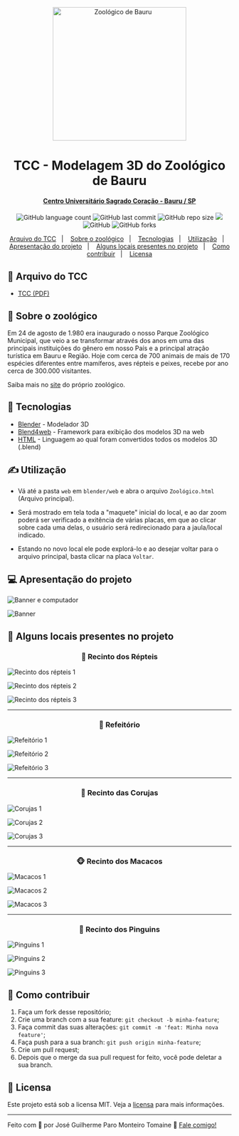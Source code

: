 <p align="center">
    <img src="https://www2.bauru.sp.gov.br/arquivos/arquivos_site/sec_meioambiente/unidades_ambientais/zoologico.jpg" alt="Zoológico de Bauru" height="300">
</p>

<h1 align="center">
    TCC - Modelagem 3D do Zoológico de Bauru
</h1>

<div align="center">
    <h4>
        <a href="https://unisagrado.edu.br/">Centro Universitário Sagrado Coração - Bauru / SP</a>
    </h4>
</div>

<p align="center">
    <img alt="GitHub language count" src="https://img.shields.io/github/languages/count/zehguilherme/tcc-rv-zoo-bauru">
    <img alt="GitHub last commit" src="https://img.shields.io/github/last-commit/zehguilherme/tcc-rv-zoo-bauru">
    <img alt="GitHub repo size" src="https://img.shields.io/github/repo-size/zehguilherme/tcc-rv-zoo-bauru">
    <a href="https://www.codacy.com/manual/zehguilherme/tcc-rv-zoo-bauru?utm_source=github.com&amp;utm_medium=referral&amp;utm_content=zehguilherme/tcc-rv-zoo-bauru&amp;utm_campaign=Badge_Grade"><img src="https://app.codacy.com/project/badge/Grade/4a6772f3bef148778cd6c0665d04dbcc"/></a>
    <img alt="GitHub" src="https://img.shields.io/github/license/zehguilherme/tcc-rv-zoo-bauru">
    <img alt="GitHub forks" src="https://img.shields.io/github/forks/zehguilherme/tcc-rv-zoo-bauru?style=social">
</p>

<p align="center">
    <a href="#-arquivo-do-tcc">Arquivo do TCC</a>&nbsp;&nbsp;&nbsp;|&nbsp;&nbsp;&nbsp;
    <a href="#-sobre-o-zoológico">Sobre o zoológico</a>&nbsp;&nbsp;&nbsp;|&nbsp;&nbsp;&nbsp;
    <a href="#-tecnologias">Tecnologias</a>&nbsp;&nbsp;&nbsp;|&nbsp;&nbsp;&nbsp;
    <a href="#-utilização">Utilização</a>&nbsp;&nbsp;&nbsp;|&nbsp;&nbsp;&nbsp;
    <a href="#-apresentação-do-projeto">Apresentação do projeto</a>&nbsp;&nbsp;&nbsp;|&nbsp;&nbsp;&nbsp;
    <a href="#-alguns-locais-presentes-no-projeto">Alguns locais presentes no projeto</a>&nbsp;&nbsp;&nbsp;|&nbsp;&nbsp;&nbsp;
    <a href="#-como-contribuir">Como contribuir</a>&nbsp;&nbsp;&nbsp;|&nbsp;&nbsp;&nbsp;
    <a href="#-licensa">Licensa</a>
</p>

## 📁 Arquivo do TCC
- [TCC (PDF)](https://github.com/zehguilherme/tcc-rv-zoo-bauru/blob/master/JOS%C3%89_GUILHERME_PARO_MONTEIRO_TOMAINE_860582.pdf)

## 📌 Sobre o zoológico

Em 24 de agosto de 1.980 era inaugurado o nosso Parque Zoológico Municipal, que veio a se transformar através dos anos em uma das principais instituições do gênero em nosso País e a principal atração turística em Bauru e Região. Hoje com cerca de 700 animais de mais de 170 espécies diferentes entre mamíferos, aves répteis e peixes, recebe por ano cerca de 300.000 visitantes.

Saiba mais no [site](http://zoobauru.com.br/) do próprio zoológico.

## 🚀 Tecnologias

- [Blender](https://www.blender.org/) - Modelador 3D
- [Blend4web](https://www.blend4web.com/en/) - Framework para exibição dos modelos 3D na web
- [HTML](https://developer.mozilla.org/pt-BR/docs/Web/HTML) - Linguagem ao qual foram convertidos todos os modelos 3D (.blend)

## ✍ Utilização

- Vá até a pasta `web` em `blender/web` e abra o arquivo `Zoológico.html` (Arquivo principal).

- Será mostrado em tela toda a "maquete" inicial do local, e ao dar zoom poderá ser verificado a exitência de várias placas, em que ao clicar sobre cada uma delas, o usuário será redirecionado para a jaula/local indicado.

- Estando no novo local ele pode explorá-lo e ao desejar voltar para o arquivo principal, basta clicar na placa `Voltar`.

## 💻 Apresentação do projeto

![Banner e computador](assets/apresentacao-1.jpg)

![Banner](assets/apresentacao-2.jpg)

## 📍 Alguns locais presentes no projeto

<h3 align="center">
   🐍 Recinto dos Répteis
</h3>

![Recinto dos répteis 1](imagens/repteis/repteis_1.png)

![Recinto dos répteis 2](imagens/repteis/Repteis_6.PNG)

![Recinto dos répteis 3](imagens/repteis/Repteis_7.PNG)

---

<h3 align="center">
   🍔 Refeitório
</h3>

![Refeitório 1](imagens/refeitorio/Refeitorio_2.PNG)

![Refeitório 2](imagens/refeitorio/Refeitorio_4.PNG)

![Refeitório 3](imagens/refeitorio/Refeitorio_5.PNG)

---

<h3 align="center">
🦉 Recinto das Corujas
</h3>

![Corujas 1](imagens/corujas/Coruja_3.PNG)

![Corujas 2](imagens/corujas/Corujas_4.PNG)

![Corujas 3](imagens/corujas/Corujas_5.PNG)

---

<h3 align="center">
   🐵 Recinto dos Macacos
</h3>

![Macacos 1](imagens/macacos/Jaula_macacos_2.PNG)

![Macacos 2](imagens/macacos/Jaula_macacos_3.PNG)

![Macacos 3](imagens/macacos/Jaula_macacos_4.PNG)

---

<h3 align="center">
   🐧 Recinto dos Pinguins
</h3>

![Pinguins 1](imagens/pinguins/Pinguins_3.PNG)

![Pinguins 2](imagens/pinguins/Pinguins_4.PNG)

![Pinguins 3](imagens/pinguins/Pinguins_5.PNG)

## 🤔 Como contribuir

1. Faça um fork desse repositório;
2. Crie uma branch com a sua feature: `git checkout -b minha-feature`;
3. Faça commit das suas alterações: `git commit -m 'feat: Minha nova feature'`;
4. Faça push para a sua branch: `git push origin minha-feature`;
5. Crie um pull request;
6. Depois que o merge da sua pull request for feito, você pode deletar a sua branch.

## 📝 Licensa

Este projeto está sob a licensa MIT. Veja a [licensa](LICENSE) para mais informações.

---

Feito com 💟 por José Guilherme Paro Monteiro Tomaine 👋 [Fale comigo!](https://www.linkedin.com/in/jos%C3%A9-guilherme-paro-monteiro-tomaine/)
